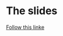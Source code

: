 # The slides

[Follow this linke](https://docs.google.com/presentation/d/1ofgD63SENpiihJ_MIYyZVW2TM11Mo-qwcstDbZytqIo/edit?usp=sharing)
